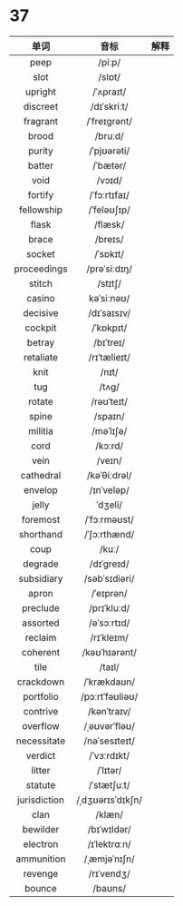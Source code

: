 # 37

|     单词     |       音标       | 解释 |
| :----------: | :--------------: | :--: |
|     peep     |      /piːp/      |      |
|     slot     |      /slɒt/      |      |
|   upright    |    /ˈʌpraɪt/     |      |
|   discreet   |   /dɪˈskriːt/    |      |
|   fragrant   |   /ˈfreɪɡrənt/   |      |
|    brood     |     /bruːd/      |      |
|    purity    |   /ˈpjʊərəti/    |      |
|    batter    |     /ˈbætər/     |      |
|     void     |      /vɔɪd/      |      |
|   fortify    |   /ˈfɔːrtɪfaɪ/   |      |
|  fellowship  |   /ˈfeləʊʃɪp/    |      |
|    flask     |     /flæsk/      |      |
|    brace     |     /breɪs/      |      |
|    socket    |     /ˈsɒkɪt/     |      |
| proceedings  |   /prəˈsiːdɪŋ/   |      |
|    stitch    |     /stɪtʃ/      |      |
|    casino    |    kəˈsiːnəʊ/    |      |
|   decisive   |   /dɪˈsaɪsɪv/    |      |
|   cockpit    |    /ˈkɒkpɪt/     |      |
|    betray    |    /bɪˈtreɪ/     |      |
|  retaliate   |   /rɪˈtælieɪt/   |      |
|     knit     |      /nɪt/       |      |
|     tug      |      /tʌɡ/       |      |
|    rotate    |    /rəʊˈteɪt/    |      |
|    spine     |     /spaɪn/      |      |
|   militia    |    /məˈlɪʃə/     |      |
|     cord     |     /kɔːrd/      |      |
|     vein     |      /veɪn/      |      |
|  cathedral   |   /kəˈθiːdrəl/   |      |
|   envelop    |    /ɪnˈveləp/    |      |
|    jelly     |     ˈdʒeli/      |      |
|   foremost   |   /ˈfɔːrməʊst/   |      |
|  shorthand   |   /ˈʃɔːrthænd/   |      |
|     coup     |      /kuː/       |      |
|   degrade    |    /dɪˈɡreɪd/    |      |
|  subsidiary  |  /səbˈsɪdiəri/   |      |
|    apron     |    /ˈeɪprən/     |      |
|   preclude   |   /prɪˈkluːd/    |      |
|   assorted   |   /əˈsɔːrtɪd/    |      |
|   reclaim    |    /rɪˈkleɪm/    |      |
|   coherent   |  /kəʊˈhɪərənt/   |      |
|     tile     |      /taɪl/      |      |
|  crackdown   |   /ˈkrækdaʊn/    |      |
|  portfolio   | /pɔːrtˈfəʊliəʊ/  |      |
|   contrive   |   /kənˈtraɪv/    |      |
|   overflow   |  /ˌəʊvərˈfləʊ/   |      |
| necessitate  |  /nəˈsesɪteɪt/   |      |
|   verdict    |   /ˈvɜːrdɪkt/    |      |
|    litter    |     /ˈlɪtər/     |      |
|   statute    |   /ˈstætʃuːt/    |      |
| jurisdiction | /ˌdʒʊərɪsˈdɪkʃn/ |      |
|     clan     |      /klæn/      |      |
|   bewilder   |   /bɪˈwɪldər/    |      |
|   electron   |   /ɪˈlektrɑːn/   |      |
|  ammunition  |   /ˌæmjəˈnɪʃn/   |      |
|   revenge    |    /rɪˈvendʒ/    |      |
|    bounce    |     /baʊns/      |      |